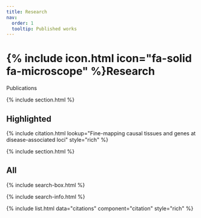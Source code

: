 ```yaml
---
title: Research
nav:
  order: 1
  tooltip: Published works
---
```


# {% include icon.html icon="fa-solid fa-microscope" %}Research

Publications

{% include section.html %}

## Highlighted

{% include citation.html lookup="Fine-mapping causal tissues and genes at disease-associated loci" style="rich" %}

{% include section.html %}

## All

{% include search-box.html %}

{% include search-info.html %}

{% include list.html data="citations" component="citation" style="rich" %}
